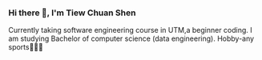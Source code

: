 ### Hi there 👋, I'm Tiew Chuan Shen
Currently taking software engineering course in UTM,a beginner coding.
I am studying Bachelor of computer science (data engineering).
Hobby-any sports🏃🤸🧘 



<!--
**tiewshen/tiewshen** is a ✨ _special_ ✨ repository because its `README.md` (this file) appears on your GitHub profile.

Here are some ideas to get you started:

- 🔭 I’m currently working on ...
- 🌱 I’m currently learning ...
- 👯 I’m looking to collaborate on ...
- 🤔 I’m looking for help with ...
- 💬 Ask me about ...
- 📫 How to reach me: ...
- 😄 Pronouns: ...
- ⚡ Fun fact: ...
-->
